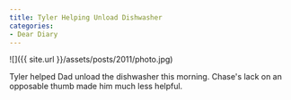 ```yaml
---
title: Tyler Helping Unload Dishwasher
categories:
- Dear Diary
---
```


![]({{ site.url }}/assets/posts/2011/photo.jpg)
  



Tyler helped Dad unload the dishwasher this morning. Chase's lack on an opposable thumb made him much less helpful.

